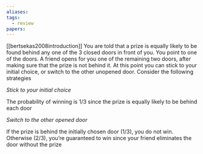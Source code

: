 ```yaml
---
aliases: 
tags:
  - review
papers:
---
```

[[bertsekas2008introduction]]
You are told that a prize is equally likely to be found behind any one of the 3 closed doors in front of you. You point to one of the doors. A friend opens for you one of the remaining two doors, after making sure that the prize is not behind it. At this point you can stick to your initial choice, or switch to the other unopened door. Consider the following strategies

*Stick to your initial choice*

The probability of winning is $1/3$ since the prize is equally likely to be behind each door

*Switch to the other opened door*

If the prize is behind the initially chosen door ($1/3$), you do not win. Otherwise (2/3), you’re guaranteed to win since your friend eliminates the door without the prize